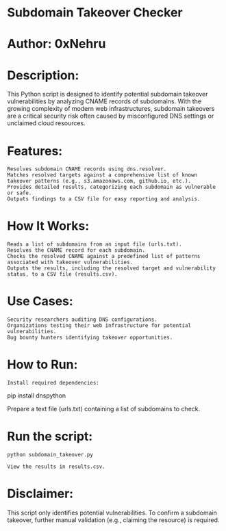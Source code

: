 # Subdomain Takeover Checker

# Author: 0xNehru

# Description:
This Python script is designed to identify potential subdomain takeover vulnerabilities by analyzing CNAME records of subdomains. With the growing complexity of modern web infrastructures, subdomain takeovers are a critical security risk often caused by misconfigured DNS settings or unclaimed cloud resources.

# Features:

    Resolves subdomain CNAME records using dns.resolver.
    Matches resolved targets against a comprehensive list of known takeover patterns (e.g., s3.amazonaws.com, github.io, etc.).
    Provides detailed results, categorizing each subdomain as vulnerable or safe.
    Outputs findings to a CSV file for easy reporting and analysis.

# How It Works:

    Reads a list of subdomains from an input file (urls.txt).
    Resolves the CNAME record for each subdomain.
    Checks the resolved CNAME against a predefined list of patterns associated with takeover vulnerabilities.
    Outputs the results, including the resolved target and vulnerability status, to a CSV file (results.csv).

# Use Cases:

    Security researchers auditing DNS configurations.
    Organizations testing their web infrastructure for potential vulnerabilities.
    Bug bounty hunters identifying takeover opportunities.

# How to Run:

    Install required dependencies:

pip install dnspython

Prepare a text file (urls.txt) containing a list of subdomains to check.
# Run the script:

    python subdomain_takeover.py

    View the results in results.csv.

# Disclaimer:
This script only identifies potential vulnerabilities. To confirm a subdomain takeover, further manual validation (e.g., claiming the resource) is required.

